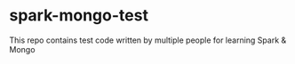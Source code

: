 # spark-mongo-test
This repo contains test code written by multiple people for learning Spark &amp; Mongo
